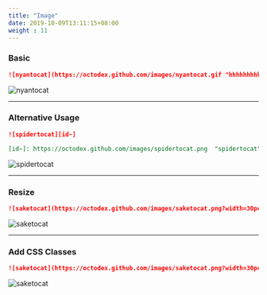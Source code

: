 ```yaml
---
title: "Image"
date: 2019-10-09T13:11:15+08:00
weight : 11
---
```


### Basic

```markdown
![nyantocat](https://octodex.github.com/images/nyantocat.gif "hhhhhhhhhhhhhhhhhhhhh")
```

![nyantocat](https://octodex.github.com/images/nyantocat.gif "hhhhhhhhhhhhhhhhhhhhh")

***

### Alternative Usage

```markdown
![spidertocat][id~]

[id~]: https://octodex.github.com/images/spidertocat.png  "spidertocat"
```

[id~]: https://octodex.github.com/images/spidertocat.png  "spidertocat"
![spidertocat][id~]

***

### Resize

```markdown
![saketocat](https://octodex.github.com/images/saketocat.png?width=30pc&height=30pc)
```

![saketocat](https://octodex.github.com/images/saketocat.png?width=30pc&height=30pc)

***

### Add CSS Classes

```markdown
![saketocat](https://octodex.github.com/images/saketocat.png?width=30pc&height=30pc&classes=shadow,border)
```

![saketocat](https://octodex.github.com/images/saketocat.png?width=30pc&height=30pc&classes=shadow,border)